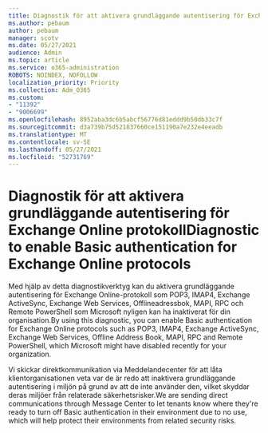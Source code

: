 ```yaml
---
title: Diagnostik för att aktivera grundläggande autentisering för Exchange Online protokoll
ms.author: pebaum
author: pebaum
manager: scotv
ms.date: 05/27/2021
audience: Admin
ms.topic: article
ms.service: o365-administration
ROBOTS: NOINDEX, NOFOLLOW
localization_priority: Priority
ms.collection: Adm_O365
ms.custom:
- "11392"
- "9006699"
ms.openlocfilehash: 8952aba3dc6b5abcf56776d81eddd9b50db33c7f
ms.sourcegitcommit: d3a739b75d521837660ce151190a7e232e4eeadb
ms.translationtype: MT
ms.contentlocale: sv-SE
ms.lasthandoff: 05/27/2021
ms.locfileid: "52731769"
---
```

# <a name="diagnostic-to-enable-basic-authentication-for-exchange-online-protocols"></a><span data-ttu-id="40259-102">Diagnostik för att aktivera grundläggande autentisering för Exchange Online protokoll</span><span class="sxs-lookup"><span data-stu-id="40259-102">Diagnostic to enable Basic authentication for Exchange Online protocols</span></span>

<span data-ttu-id="40259-103">Med hjälp av detta diagnostikverktyg kan du aktivera grundläggande autentisering för Exchange Online-protokoll som POP3, IMAP4, Exchange ActiveSync, Exchange Web Services, Offlineadressbok, MAPI, RPC och Remote PowerShell som Microsoft nyligen kan ha inaktiverat för din organisation.</span><span class="sxs-lookup"><span data-stu-id="40259-103">By using this diagnostic, you can enable Basic authentication for Exchange Online protocols such as POP3, IMAP4, Exchange ActiveSync, Exchange Web Services, Offline Address Book, MAPI, RPC and Remote PowerShell, which Microsoft might have disabled recently for your organization.</span></span> 

<span data-ttu-id="40259-104">Vi skickar direktkommunikation via Meddelandecenter för att låta klientorganisationen veta var de är redo att inaktivera grundläggande autentisering i miljön på grund av att de inte använder den, vilket skyddar deras miljöer från relaterade säkerhetsrisker.</span><span class="sxs-lookup"><span data-stu-id="40259-104">We are sending direct communications through Message Center to let tenants know where they're ready to turn off Basic authentication in their environment due to no use, which will help protect their environments from related security risks.</span></span>